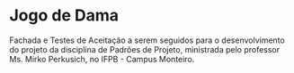 # Jogo de Dama
Fachada e Testes de Aceitação a serem seguidos para o desenvolvimento do projeto da disciplina de Padrões de Projeto, ministrada pelo professor Ms. Mirko Perkusich, no IFPB - Campus Monteiro.
